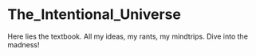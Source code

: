 # The_Intentional_Universe
Here lies the textbook. All my ideas, my rants, my mindtrips. Dive into the madness! 
